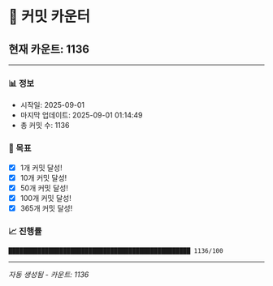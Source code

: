 # 🔢 커밋 카운터

## 현재 카운트: 1136

---

### 📊 정보
- 시작일: 2025-09-01
- 마지막 업데이트: 2025-09-01 01:14:49
- 총 커밋 수: 1136

### 🎯 목표
- [x] 1개 커밋 달성!
- [x] 10개 커밋 달성!
- [x] 50개 커밋 달성!
- [x] 100개 커밋 달성!
- [x] 365개 커밋 달성!

### 📈 진행률
```
██████████████████████████████████████████████████ 1136/100
```

---
*자동 생성됨 - 카운트: 1136*
